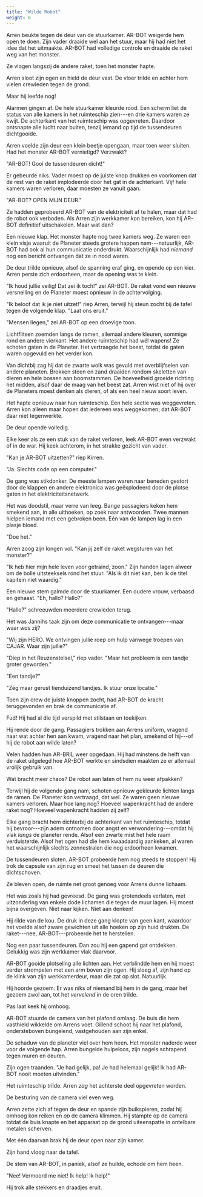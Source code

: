 ```yaml
---
title: "Wilde Robot"
weight: 6
---
```


Arren beukte tegen de deur van de stuurkamer. AR-BOT weigerde hem open te doen. Zijn vader draaide wel aan het stuur, maar hij had niet het idee dat het uitmaakte. AR-BOT had volledige controle en draaide de raket weg van het monster.

Ze vlogen langszij de andere raket, toen het monster hapte.

Arren sloot zijn ogen en hield de deur vast. De vloer trilde en achter hem vielen crewleden tegen de grond. 

Maar hij leefde nog!

Alarmen gingen af. De hele stuurkamer kleurde rood. Een scherm liet de status van alle kamers in het ruimteschip zien---en drie kamers waren ze kwijt. De achterkant van het ruimteschip was opgevreten. Daardoor ontsnapte alle lucht naar buiten, tenzij iemand op tijd de tussendeuren dichtgooide.

Arren voelde zijn deur een klein beetje opengaan, maar toen weer sluiten. Had het monster AR-BOT vernietigd? Verzwakt? 

"AR-BOT! Gooi de tussendeuren dicht!"

Er gebeurde niks. Vader moest op de juiste knop drukken en voorkomen dat de rest van de raket implodeerde door het gat in de achterkant. Vijf hele kamers waren verloren, daar moesten ze vanuit gaan.

"AR-BOT? OPEN MIJN DEUR." 

Ze hadden geprobeerd AR-BOT van de elektriciteit af te halen, maar dat had de robot ook verboden. Als Arren zijn werkkamer kon bereiken, kon hij AR-BOT definitief uitschakelen. Maar wat dan?

Een nieuwe klap. Het monster hapte nog twee kamers weg. Ze waren een klein visje waaruit de Planeter steeds grotere happen nam---natuurlijk, AR-BOT had ook al hun communicatie onderdrukt. Waarschijnlijk had _niemand_ nog een bericht ontvangen dat ze in nood waren.

De deur trilde opnieuw, alsof de spanning eraf ging, en opende op een kier. Arren perste zich erdoorheen, maar de opening was te klein.

"Ik houd jullie veilig! Dat zei ik toch!" zei AR-BOT. De raket vond een nieuwe versnelling en de Planeter moest opnieuw in de achtervolging.

"Ik beloof dat ik je niet uitzet!" riep Arren, terwijl hij steun zocht bij de tafel tegen de volgende klap. "Laat ons eruit."

"Mensen liegen," zei AR-BOT op een droevige toon.

Lichtflitsen zoemden langs de ramen, allemaal andere kleuren, sommige rond en andere vierkant. Het andere ruimteschip had wél wapens! Ze schoten gaten in de Planeter. Het vertraagde het beest, totdat de gaten waren opgevuld en het verder kon.

Van dichtbij zag hij dat de zwarte wolk was gevuld met overblijfselen van andere planeten. Brokken steen en zand draaiden rondom skeletten van dieren en hele bossen aan boomstammen. De hoeveelheid groeide richting het midden, alsof daar de maag van het beest zat. Arren wist niet of hij over de Planeters moest denken als dieren, of als een heel nieuw soort leven.

Het hapte opnieuw naar hun ruimteschip. Een hele sectie was weggevreten. Arren kon alleen maar hopen dat iedereen was weggekomen; dat AR-BOT daar niet tegenwerkte.

De deur opende volledig.

Elke keer als ze een stuk van de raket verloren, leek AR-BOT even verzwakt of in de war. Hij keek achterom, in het strakke gezicht van vader.

"Kan je AR-BOT uitzetten?" riep Kirren.

"Ja. Slechts code op een computer."

De gang was stikdonker. De meeste lampen waren naar beneden gestort door de klappen en andere elektronica was geëxplodeerd door de plotse gaten in het elektriciteitsnetwerk. 

Het was doodstil, maar verre van leeg. Bange passagiers keken hem smekend aan, in alle uithoeken, op zoek naar antwoorden. Twee mannen hielpen iemand met een gebroken been. Eén van de lampen lag in een plasje bloed.

"Doe het."

Arren zoog zijn longen vol. "Kan jij zelf de raket wegsturen van het monster?"

"Ik heb hier mijn hele leven voor getraind, zoon." Zijn handen lagen alweer om de bolle uitsteeksels rond het stuur. "Als ik dit niet kan, ben ik de titel kapitein niet waardig."

Een nieuwe stem galmde door de stuurkamer. Een oudere vrouw, verbaasd en gehaast. "Eh, hallo? Hallo?"

"Hallo?" schreeuwden meerdere crewleden terug. 

Het was Jannihs taak zijn om deze communicatie te ontvangen---maar waar _was_ zij?

"Wij zijn HERO. We ontvingen jullie roep om hulp vanwege troepen van CAJAR. Waar zijn jullie?"

"Diep in het Reuzenstelsel," riep vader. "Maar het probleem is een tandje groter geworden."

"Een tandje?"

"Zeg maar gerust tienduizend tandjes. Ik stuur onze locatie." 

Toen zijn crew de juiste knoppen zocht, had AR-BOT de kracht teruggevonden en brak de communicatie af. 

Fud! Hij had al die tijd verspild met stilstaan en toekijken.

Hij rende door de gang. Passagiers trokken aan Arrens uniform, vragend naar wat achter hen aan kwam, vragend naar het plan, smekend of hij---of hij de robot aan wilde laten?

Velen hadden hun AR-BRIL weer opgedaan. Hij had minstens de helft van de raket uitgelegd hoe AR-BOT werkte en sindsdien maakten ze er allemaal vrolijk gebruik van. 

Wat bracht meer chaos? De robot aan laten of hem nu weer afpakken?

Terwijl hij de volgende gang nam, schoten opnieuw gekleurde lichten langs de ramen. De Planeter kon vertraagd, dat wel. Ze waren geen nieuwe kamers verloren. Maar hoe lang nog? Hoeveel wapenkracht had de andere raket nog? Hoeveel wapenkracht hadden zij zelf?

Elke gang bracht hem dichterbij de achterkant van het ruimteschip, totdat hij bevroor---zijn adem ontnomen door angst en verwondering---omdat hij vlak _langs_ de planeter rende. Alsof een zwarte mist het hele raam verduisterde. Alsof het ogen had die hem kwaadaardig aankeken, al waren het waarschijnlijk slechts zonnestralen die nog erdoorheen kwamen.

De tussendeuren sloten. AR-BOT probeerde hem nog steeds te stoppen! Hij trok de capsule van zijn rug en smeet het tussen de deuren die dichtschoven.

Ze bleven open, de ruimte net groot genoeg voor Arrens dunne lichaam. 

Het was zoals hij had gevreesd. De gang was grotendeels verlaten, met uitzondering van enkele dode lichamen die tegen de muur lagen. Hij moest bijna overgeven. Niet naar kijken. Niet aan denken!

Hij rilde van de kou. De druk in deze gang klopte van geen kant, waardoor het voelde alsof zware gewichten uit alle hoeken op zijn huid drukten. De raket---nee, AR-BOT---probeerde het te herstellen. 

Nog een paar tussendeuren. Dan zou hij een gapend gat ontdekken. Gelukkig was zijn werkkamer vlak daarvoor.

AR-BOT gooide plotseling alle lichten aan. Het verblindde hem en hij moest verder strompelen met een arm boven zijn ogen. Hij sloeg af, zijn hand op de klink van zijn werkkamerdeur, maar die zat op slot. Natuurlijk.

Hij hoorde gezoem. Er was niks of niemand bij hem in de gang, maar het gezoem zwol aan, tot het _vervelend_ in de oren trilde.

Pas laat keek hij omhoog.

AR-BOT stuurde de camera van het plafond omlaag. De buis die hem vasthield wikkelde om Arrens voet. Gillend schoot hij naar het plafond, ondersteboven bungelend, vastgehouden aan zijn enkel.

De schaduw van de planeter viel over hem heen. Het monster naderde weer voor de volgende hap. Arren bungelde hulpeloos, zijn nagels schrapend tegen muren en deuren.

Zijn ogen traanden. "Je had gelijk, pa! Je had helemaal gelijk! Ik had AR-BOT nooit moeten uitvinden."

Het ruimteschip trilde. Arren _zag_ het achterste deel opgevreten worden.

De besturing van de camera viel even weg.

Arren zette zich af tegen de deur en spande zijn buikspieren, zodat hij omhoog kon reiken en _op_ de camera klimmen. Hij stampte op de camera totdat de buis knapte en het apparaat op de grond uiteenspatte in ontelbare metalen scherven. 

Met één daarvan brak hij de deur open naar zijn kamer.

Zijn hand vloog naar de tafel.

De stem van AR-BOT, in paniek, alsof ze huilde, echode om hem heen. 

"Nee! Vermoord me niet! Ik help! Ik help!"

Hij trok alle stekkers en draadjes eruit.